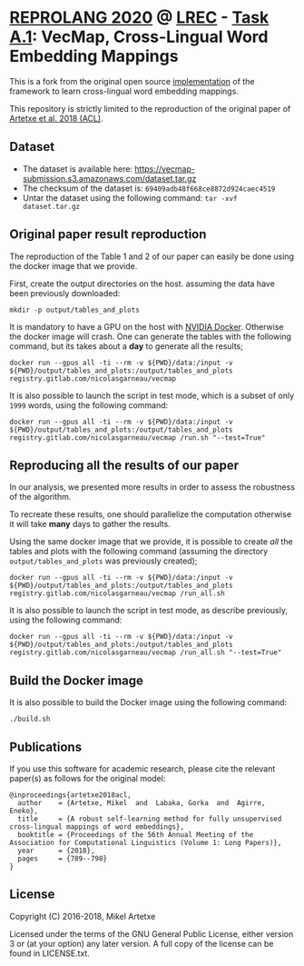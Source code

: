 # [REPROLANG 2020](https://lrec2020.lrec-conf.org/en/reprolang2020/call-for-papers/) @ [LREC](https://lrec2020.lrec-conf.org/en/) - [Task A.1](https://lrec2020.lrec-conf.org/en/reprolang2020/selected-tasks/): VecMap, Cross-Lingual Word Embedding Mappings

This is a fork from the original open source [implementation](https://github.com/artetxem/vecmap) of the framework to learn cross-lingual word embedding mappings.

This repository is strictly limited to the reproduction of the original paper of [Artetxe et al. 2018 (ACL)](https://aclweb.org/anthology/P18-1073).


## Dataset
- The dataset is available here: https://vecmap-submission.s3.amazonaws.com/dataset.tar.gz
- The checksum of the dataset is: `69409adb48f668ce8872d924caec4519`
- Untar the dataset using the following command: `tar -xvf dataset.tar.gz`

## Original paper result reproduction
The reproduction of the Table 1 and 2 of our paper can easily be done using the docker image that we provide.

First, create the output directories on the host. assuming the data have been previously downloaded:

```shell script
mkdir -p output/tables_and_plots
```

It is mandatory to have a GPU on the host with [NVIDIA Docker](https://github.com/NVIDIA/nvidia-docker).
Otherwise the docker image will crash.
One can generate the tables with the following command, but its takes about a **day** to generate all the results;

```shell script
docker run --gpus all -ti --rm -v ${PWD}/data:/input -v ${PWD}/output/tables_and_plots:/output/tables_and_plots registry.gitlab.com/nicolasgarneau/vecmap 
```

It is also possible to launch the script in test mode, which is a subset of only `1999` words, using the following command:

```shell script
docker run --gpus all -ti --rm -v ${PWD}/data:/input -v ${PWD}/output/tables_and_plots:/output/tables_and_plots registry.gitlab.com/nicolasgarneau/vecmap /run.sh "--test=True"
```

## Reproducing all the results of our paper

In our analysis, we presented more results in order to assess the robustness of the algorithm.

To recreate these results, one should parallelize the computation otherwise it will take **many** days to gather the results.

Using the same docker image that we provide, it is possible to create *all* the tables and plots with the following command (assuming the directory `output/tables_and_plots` was previously created);

```shell script
docker run --gpus all -ti --rm -v ${PWD}/data:/input -v ${PWD}/output/tables_and_plots:/output/tables_and_plots registry.gitlab.com/nicolasgarneau/vecmap /run_all.sh 
```

It is also possible to launch the script in test mode, as describe previously, using the following command:

```shell script
docker run --gpus all -ti --rm -v ${PWD}/data:/input -v ${PWD}/output/tables_and_plots:/output/tables_and_plots registry.gitlab.com/nicolasgarneau/vecmap /run_all.sh "--test=True"
```

##  Build the Docker image
It is also possible to build the Docker image using the following command:

```shell script
./build.sh
```


## Publications

If you use this software for academic research, please cite the relevant paper(s) as follows for the original model:

```
@inproceedings{artetxe2018acl,
  author    = {Artetxe, Mikel  and  Labaka, Gorka  and  Agirre, Eneko},
  title     = {A robust self-learning method for fully unsupervised cross-lingual mappings of word embeddings},
  booktitle = {Proceedings of the 56th Annual Meeting of the Association for Computational Linguistics (Volume 1: Long Papers)},
  year      = {2018},
  pages     = {789--798}
}
```

License
-------

Copyright (C) 2016-2018, Mikel Artetxe

Licensed under the terms of the GNU General Public License, either version 3 or (at your option) any later version. A full copy of the license can be found in LICENSE.txt.
